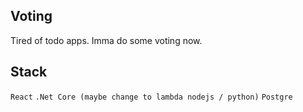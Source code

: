 ## Voting

Tired of todo apps. Imma do some voting now.

## Stack

`React`
`.Net Core (maybe change to lambda nodejs / python)`
`Postgre`
